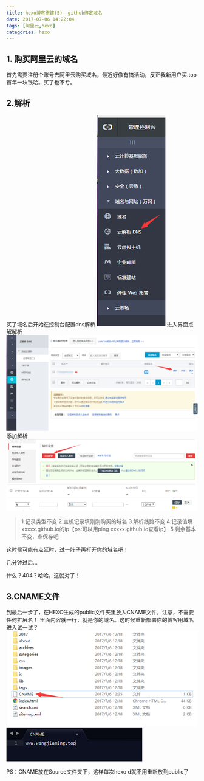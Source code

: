 ```yaml
---
title: hexo博客搭建(5)——github绑定域名
date: 2017-07-06 14:22:04
tags: [阿里云,hexo]
categories: hexo
---
```


## 1. 购买阿里云的域名
首先需要注册个账号去阿里云购买域名，最近好像有搞活动，反正我新用户买.top首年一块钱哈。买了也不亏。

<!--more-->

## 2.解析
买了域名后开始在控制台配置dns解析
![](hexo-internet/1.png)
进入界面点解解析
![](hexo-internet/2.png)
添加解析
![](hexo-internet/3.png)
![](hexo-internet/4.png)
> 1.记录类型不变
> 2.主机记录填刚刚购买的域名
> 3.解析线路不变
> 4.记录值填xxxxx.github.io的ip【ps:可以用ping xxxxx.github.io查看ip】
> 5.剩余基本不变，点保存吧

这时候可能有点延时，过一阵子再打开你的域名吧！



几分钟过后...



什么？404？哈哈，这就对了！
## 3.CNAME文件
到最后一步了，在HEXO生成的public文件夹里放入CNAME文件，注意，不需要任何扩展名！
里面内容就一行，就是你的域名。这时候重新部署你的博客用域名进入试一试？
![](hexo-internet/5.png)
![](hexo-internet/6.png)

PS：CNAME放在Source文件夹下，这样每次hexo d就不用重新放到public了